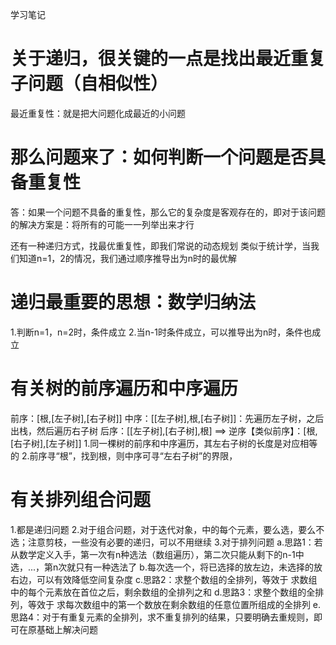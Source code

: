 学习笔记

# 关于递归，很关键的一点是找出最近重复子问题（自相似性）
最近重复性：就是把大问题化成最近的小问题

# 那么问题来了：如何判断一个问题是否具备重复性
答：如果一个问题不具备的重复性，那么它的复杂度是客观存在的，即对于该问题的解决方案是：将所有的可能一一列举出来才行

还有一种递归方式，找最优重复性，即我们常说的动态规划
类似于统计学，当我们知道n=1，2的情况，我们通过顺序推导出为n时的最优解

# 递归最重要的思想：数学归纳法
1.判断n=1，n=2时，条件成立
2.当n-1时条件成立，可以推导出为n时，条件也成立

# 有关树的前序遍历和中序遍历
前序：[根,[左子树],[右子树]]
中序：[[左子树],根,[右子树]]：先遍历左子树，之后出栈，然后遍历右子树
后序：[[左子树],[右子树],根]  ==> 逆序【类似前序】：[根,[右子树],[左子树]]
1.同一棵树的前序和中序遍历，其左右子树的长度是对应相等的
2.前序寻“根”，找到根，则中序可寻“左右子树”的界限，

# 有关排列组合问题
1.都是递归问题
2.对于组合问题，对于迭代对象，中的每个元素，要么选，要么不选；注意剪枝，一些没有必要的递归，可以不用继续
3.对于排列问题
a.思路1：若从数学定义入手，第一次有n种选法（数组遍历），第二次只能从剩下的n-1中选，...，第n次就只有一种选法了
b.每次选一个，将已选择的放左边，未选择的放右边，可以有效降低空间复杂度
c.思路2：求整个数组的全排列，等效于 求数组中的每个元素放在首位之后，剩余数组的全排列之和
d.思路3：求整个数组的全排列，等效于 求每次数组中的第一个数放在剩余数组的任意位置所组成的全排列
e.思路4：对于有重复元素的全排列，求不重复排列的结果，只要明确去重规则，即可在原基础上解决问题
